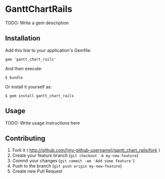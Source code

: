 # GanttChartRails

TODO: Write a gem description

## Installation

Add this line to your application's Gemfile:

    gem 'gantt_chart_rails'

And then execute:

    $ bundle

Or install it yourself as:

    $ gem install gantt_chart_rails

## Usage

TODO: Write usage instructions here

## Contributing

1. Fork it ( http://github.com/[my-github-username]/gantt_chart_rails/fork )
2. Create your feature branch (`git checkout -b my-new-feature`)
3. Commit your changes (`git commit -am 'Add some feature'`)
4. Push to the branch (`git push origin my-new-feature`)
5. Create new Pull Request
